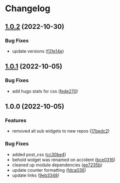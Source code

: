 # Changelog

## [1.0.2](https://github.com/ShoGinn/wowchemy-blocks/compare/v1.0.1...v1.0.2) (2022-10-30)


### Bug Fixes

* update versions ([f31e14e](https://github.com/ShoGinn/wowchemy-blocks/commit/f31e14e263423b91f5dd125fc132d6d7d82fa09f))

## [1.0.1](https://github.com/ShoGinn/wowchemy-blocks/compare/v1.0.0...v1.0.1) (2022-10-05)


### Bug Fixes

* add hugo stats for css ([fede270](https://github.com/ShoGinn/wowchemy-blocks/commit/fede2702b578abd6e4b2edaf3efd7c0d356d4f51))

## 1.0.0 (2022-10-05)


### Features

* removed all sub widgets to new repos ([17bedc2](https://github.com/ShoGinn/wowchemy-blocks/commit/17bedc285aca5f68d034e89f0fa478195c2552e4))


### Bug Fixes

* added post_css ([cc30be4](https://github.com/ShoGinn/wowchemy-blocks/commit/cc30be47480cd68be60cbba53486fb327946c311))
* behold widget was renamed on accident ([bce0316](https://github.com/ShoGinn/wowchemy-blocks/commit/bce0316027b5f4ac874e2aef7f91c53b47fcb3c4))
* cleaned up module dependencies ([ee7235b](https://github.com/ShoGinn/wowchemy-blocks/commit/ee7235bf76f185ba58e40527f4bca6a05dc2adf5))
* update counter formatting ([fdca036](https://github.com/ShoGinn/wowchemy-blocks/commit/fdca0367cde0a1c56719c7764504b74a8d6f209c))
* update links ([9eb3348](https://github.com/ShoGinn/wowchemy-blocks/commit/9eb33481f75feb3c9d598db8ea330f55f3dcac16))
